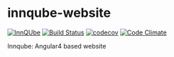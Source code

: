 # innqube-website

[![InnQUbe](http://www.innqube.com/powered-by-innqube.png)](http://www.innqube.com/)
[![Build Status](https://travis-ci.org/Innqube/innqube-website.svg?branch=master)](https://travis-ci.org/Innqube/innqube-website)
[![codecov](https://codecov.io/gh/Innqube/innqube-website/branch/master/graph/badge.svg)](https://codecov.io/gh/Innqube/innqube-website)
[![Code Climate](https://codeclimate.com/github/Innqube/innqube-website/badges/gpa.svg)](https://codeclimate.com/github/Innqube/innqube-website)

Innqube: Angular4 based website

